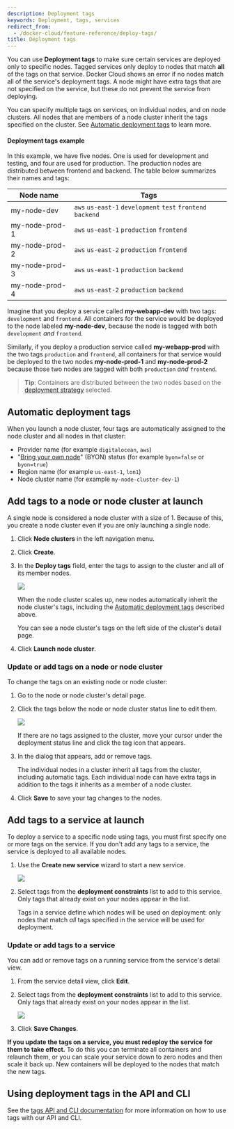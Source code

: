 ```yaml
---
description: Deployment tags
keywords: Deployment, tags, services
redirect_from:
  - /docker-cloud/feature-reference/deploy-tags/
title: Deployment tags
---
```

You can use **Deployment tags** to make sure certain services are deployed only to specific nodes. Tagged services only deploy to nodes that match **all** of the tags on that service. Docker Cloud shows an error if no nodes match all of the service's deployment tags. A node might have extra tags that are not specified on the service, but these do not prevent the service from deploying.

You can specify multiple tags on services, on individual nodes, and on node clusters. All nodes that are members of a node cluster inherit the tags specified on the cluster. See [Automatic deployment tags](deploy-tags.md#automatic-deployment-tags) to learn more.

#### Deployment tags example

In this example, we have five nodes. One is used for development and testing, and four are used for production. The production nodes are distributed between frontend and backend. The table below summarizes their names and tags:

| Node name      | Tags                                                        |
| -------------- | ----------------------------------------------------------- |
| my-node-dev    | `aws` `us-east-1` `development` `test` `frontend` `backend` |
| my-node-prod-1 | `aws` `us-east-1` `production` `frontend`                   |
| my-node-prod-2 | `aws` `us-east-2` `production` `frontend`                   |
| my-node-prod-3 | `aws` `us-east-1` `production` `backend`                    |
| my-node-prod-4 | `aws` `us-east-2` `production` `backend`                    |

Imagine that you deploy a service called **my-webapp-dev** with two tags: `development` and `frontend`. All containers for the service would be deployed to the node labeled **my-node-dev**, because the node is tagged with both `development` *and* `frontend`.

Similarly, if you deploy a production service called **my-webapp-prod** with the two tags `production` and `frontend`, all containers for that service would be deployed to the two nodes **my-node-prod-1** and **my-node-prod-2** because those two nodes are tagged with both `production` *and* `frontend`.

> **Tip**: Containers are distributed between the two nodes based on the [deployment strategy](../infrastructure/deployment-strategies.md) selected.

## Automatic deployment tags

When you launch a node cluster, four tags are automatically assigned to the node cluster and all nodes in that cluster:

* Provider name (for example `digitalocean`, `aws`)
* "[Bring your own node](../infrastructure/byoh.md)" (BYON) status (for example `byon=false` or `byon=true`)
* Region name (for example `us-east-1`, `lon1`)
* Node cluster name (for example `my-node-cluster-dev-1`)

## Add tags to a node or node cluster at launch

A single node is considered a node cluster with a size of 1. Because of this, you create a node cluster even if you are only launching a single node.

1. Click **Node clusters** in the left navigation menu.
2. Click **Create**.
3. In the **Deploy tags** field, enter the tags to assign to the cluster and all of its member nodes.
    
    ![](images/nodecluster-wizard-tags.png)
    
    When the node cluster scales up, new nodes automatically inherit the node cluster's tags, including the [Automatic deployment tags](deploy-tags.md#automatic-deployment-tags) described above.
    
    You can see a node cluster's tags on the left side of the cluster's detail page.

4. Click **Launch node cluster**.

### Update or add tags on a node or node cluster

To change the tags on an existing node or node cluster:

1. Go to the node or node cluster's detail page.
2. Click the tags below the node or node cluster status line to edit them.
    
    ![](images/node-detail-tags.png)
    
    If there are no tags assigned to the cluster, move your cursor under the deployment status line and click the tag icon that appears.

3. In the dialog that appears, add or remove tags.
    
    The individual nodes in a cluster inherit all tags from the cluster, including automatic tags. Each individual node can have extra tags in addition to the tags it inherits as a member of a node cluster.

4. Click **Save** to save your tag changes to the nodes.

## Add tags to a service at launch

To deploy a service to a specific node using tags, you must first specify one or more tags on the service. If you don't add any tags to a service, the service is deployed to all available nodes.

1. Use the **Create new service** wizard to start a new service.
    
    ![](images/service-wizard-tags.png)

2. Select tags from the **deployment constraints** list to add to this service. Only tags that already exist on your nodes appear in the list.
    
    Tags in a service define which nodes will be used on deployment: only nodes that match *all* tags specified in the service will be used for deployment.

### Update or add tags to a service

You can add or remove tags on a running service from the service's detail view.

1. From the service detail view, click **Edit**.
2. Select tags from the **deployment constraints** list to add to this service. Only tags that already exist on your nodes appear in the list.
    
    ![](images/service-wizard-tags.png)

3. Click **Save Changes**.

**If you update the tags on a service, you must redeploy the service for them to take effect.** To do this you can terminate all containers and relaunch them, or you can scale your service down to zero nodes and then scale it back up. New containers will be deployed to the nodes that match the new tags.

## Using deployment tags in the API and CLI

See the [tags API and CLI documentation](/apidocs/docker-cloud.md#tags) for more information on how to use tags with our API and CLI.